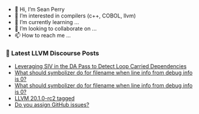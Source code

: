 - 👋 Hi, I’m Sean Perry
- 👀 I’m interested in compilers (c++, COBOL, llvm)
- 🌱 I’m currently learning ...
- 💞️ I’m looking to collaborate on ...
- 📫 How to reach me ...

<!---
s66perry/s66perry is a ✨ special ✨ repository because its `README.md` (this file) appears on your GitHub profile.
You can click the Preview link to take a look at your changes.
--->
### 📕 Latest LLVM Discourse Posts

<!-- DISCOURSE-LLVM:START -->
- [Leveraging SIV in the DA Pass to Detect Loop Carried Dependencies](https://discourse.llvm.org/t/leveraging-siv-in-the-da-pass-to-detect-loop-carried-dependencies/83885#post_5)
- [What should symbolizer do for filename when line info from debug info is 0?](https://discourse.llvm.org/t/what-should-symbolizer-do-for-filename-when-line-info-from-debug-info-is-0/84797#post_2)
- [What should symbolizer do for filename when line info from debug info is 0?](https://discourse.llvm.org/t/what-should-symbolizer-do-for-filename-when-line-info-from-debug-info-is-0/84797#post_1)
- [LLVM 20.1.0-rc2 tagged](https://discourse.llvm.org/t/llvm-20-1-0-rc2-tagged/84607#post_6)
- [Do you assign GitHub issues?](https://discourse.llvm.org/t/do-you-assign-github-issues/84771#post_11)
<!-- DISCOURSE-LLVM:END -->

